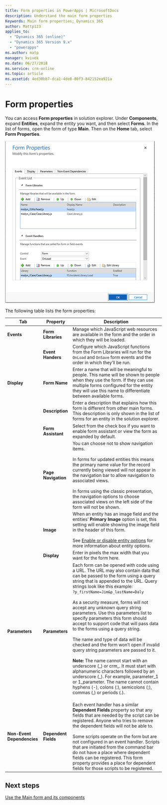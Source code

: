 ```yaml
---
title: Form properties in PowerApps | MicrosoftDocs
description: Understand the main form properties
Keywords: Main form properties; Dynamics 365
author: Mattp123
applies_to: 
  - "Dynamics 365 (online)"
  - "Dynamics 365 Version 9.x"
  - "powerapps"
ms.author: matp
manager: kvivek
ms.date: 06/27/2018
ms.service: crm-online
ms.topic: article
ms.assetid: 4ed30bb7-dca1-4de8-80f3-842152ea921a
---
```


# Form properties 

You can access **Form properties** in solution explorer. Under **Components**, expand **Entities**, expand the entity you want, and then select **Forms**. In the list of forms, open the form of type **Main**. Then on the **Home** tab, select **Form Properties**.

![form-properties](media/form-properties.png)

The following table lists the form properties:  
  
|Tab|Property|Description|  
|---------|--------------|-----------------|  
|**Events**|**Form Libraries**|Manage which JavaScript web resources are available in the form and the order in which they will be loaded.|  
||**Event Handers**|Configure which JavaScript functions from the Form Libraries will run for the `OnLoad` and `OnSave` form events and the order in which they’ll be run.|  
|**Display**|**Form Name**|Enter a name that will be meaningful to people. This name will be shown to people when they use the form. If they can use multiple forms configured for the entity they will use this name to differentiate between available forms.|  
||**Description**|Enter a description that explains how this form is different from other main forms. This description is only shown in the list of forms for an entity in the solution explorer.|  
||**Form Assistant**|Select from the check box if you want to enable form assistant or view the form as expanded by default.|
||**Page Navigation**|You can choose not to show navigation items.<br /><br /> In forms for updated entities this means the primary name value for the record currently being viewed will not appear in the navigation bar to allow navigation to associated views.<br /><br /> In forms using the classic presentation, the navigation options to choose associated views on the left side of the form will not be shown.|  
||**Image**|When an entity has an image field and the entities’ **Primary Image** option is set, this setting will enable showing the image field in the header of this form.<br /><br /> See [Enable or disable entity options](../common-data-service/edit-entities.md#enable-or-disable-entity-options) for more information about entity options.|  ||**Display**|**Set a Max Width (in pixels)** to limit the width of the form. The default value is 1900.|  
||**Display**|Enter in pixels the max width that you want for the form here.|
|**Parameters**|**Parameters**|Each form can be opened with code using a URL. The URL may also contain data that can be passed to the form using a query string that is appended to the URL. Query strings look like this example:<br />`?p_firstName=Jim&p_lastName=Daly`<br /><br /> As a security measure, forms will not accept any unknown query string parameters. Use this parameters list to specify parameters this form should accept to support code that will pass data to the forms using a query string.<br /><br /> The name and type of data will be checked and the form won’t open if invalid query string parameters are passed to it.<br /><br />**Note:** The name cannot start with an underscore (_) or crm\_. It must start with alphanumeric  characters followed by an underscore (\_). For example, parameter_1 or 1_parameter. The name cannot contain hyphens (-), colons (:), semicolons (;), commas (,) or periods (.). <br /><br />|  
|**Non-Event Dependencies**|**Dependent Fields**|Each event handler has a similar **Dependent Fields** property so that any fields that are needed by the script can be registered. Anyone who tries to remove the dependent fields will not be able to.<br /><br /> Some scripts operate on the form but are not configured in an event handler. Scripts that are initiated from the command bar do not have a place where dependent fields can be registered. This form property provides a place for dependent fields for those scripts to be registered.|  

## Next steps

[Use the Main form and its components](use-main-form-and-components.md)